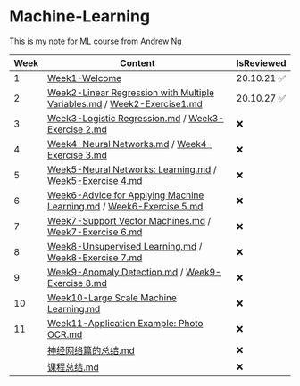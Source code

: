 # Machine-Learning
This is my note for ML course from Andrew Ng

| Week | Content                                                                                                                                                                                                                                                                                         | IsReviewed |
| ---- | ----------------------------------------------------------------------------------------------------------------------------------------------------------------------------------------------------------------------------------------------------------------------------------------------- | ---------- |
| 1    | [Week1-Welcome](https://github.com/NicoleMayer/Machine-Learning/blob/master/Notes/Week1-Welcome.md)                                                                                                                                                                                             | 20.10.21 ✅ |
| 2    | [Week2-Linear Regression with Multiple Variables.md](https://github.com/NicoleMayer/Machine-Learning/blob/master/Notes/Week2-Linear%20Regression%20with%20Multiple%20Variables.md) / [Week2-Exercise1.md](https://github.com/NicoleMayer/Machine-Learning/blob/master/Notes/Week2-Exercise1.md) | 20.10.27 ✅ |
| 3    | [Week3-Logistic Regression.md](https://github.com/NicoleMayer/Machine-Learning/blob/master/Notes/Week3-Logistic%20Regression.md) / [Week3-Exercise 2.md](https://github.com/NicoleMayer/Machine-Learning/blob/master/Notes/Week3-Exercise%202.md)                                               | ❌          |
| 4    | [Week4-Neural Networks.md](https://github.com/NicoleMayer/Machine-Learning/blob/master/Notes/Week4-Neural%20Networks.md) / [Week4-Exercise 3.md](https://github.com/NicoleMayer/Machine-Learning/blob/master/Notes/Week4-Exercise%203.md)                                                       | ❌          |
| 5    | [Week5-Neural Networks: Learning.md](https://github.com/NicoleMayer/Machine-Learning/blob/master/Notes/Week5-Neural%20Networks:%20Learning.md) / [Week5-Exercise 4.md](https://github.com/NicoleMayer/Machine-Learning/blob/master/Notes/Week5-Exercise%204.md)                                 | ❌          |
| 6    | [Week6-Advice for Applying Machine Learning.md](https://github.com/NicoleMayer/Machine-Learning/blob/master/Notes/Week6-Advice%20for%20Applying%20Machine%20Learning.md) / [Week6-Exercise 5.md](https://github.com/NicoleMayer/Machine-Learning/blob/master/Notes/Week6-Exercise%205.md)       | ❌          |
| 7    | [Week7-Support Vector Machines.md](https://github.com/NicoleMayer/Machine-Learning/blob/master/Notes/Week7-Support%20Vector%20Machines.md) / [Week7-Exercise 6.md](https://github.com/NicoleMayer/Machine-Learning/blob/master/Notes/Week7-Exercise%206.md)                                     | ❌          |
| 8    | [Week8-Unsupervised Learning.md](https://github.com/NicoleMayer/Machine-Learning/blob/master/Notes/Week8-Unsupervised%20Learning.md) / [Week8-Exercise 7.md](https://github.com/NicoleMayer/Machine-Learning/blob/master/Notes/Week8-Exercise%207.md)                                           | ❌          |
| 9    | [Week9-Anomaly Detection.md](https://github.com/NicoleMayer/Machine-Learning/blob/master/Notes/Week9-Anomaly%20Detection.md) / [Week9-Exercise 8.md](https://github.com/NicoleMayer/Machine-Learning/blob/master/Notes/Week9-Exercise%208.md)                                                   | ❌          |
| 10   | [Week10-Large Scale Machine Learning.md](https://github.com/NicoleMayer/Machine-Learning/blob/master/Notes/Week10-Large%20Scale%20Machine%20Learning.md)                                                                                                                                        | ❌          |
| 11   | [Week11-Application Example: Photo OCR.md](https://github.com/NicoleMayer/Machine-Learning/blob/master/Notes/Week11-Application%20Example:%20Photo%20OCR.md)                                                                                                                                    | ❌          |
|      | [神经网络篇的总结.md](https://github.com/NicoleMayer/Machine-Learning/blob/master/Notes/神经网络篇的总结.md)                                                                                                                                                                                    | ❌          |
|      | [课程总结.md](https://github.com/NicoleMayer/Machine-Learning/blob/master/Notes/课程总结.md)                                                                                                                                                                                                    | ❌          |




